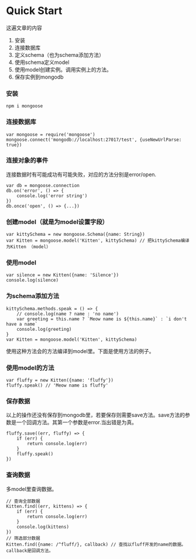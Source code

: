 # Quick Start

这遍文章的内容

1. 安装
2. 连接数据库
3. 定义schema（也为schema添加方法）
4. 使用schema定义model
5. 使用model创建实例。调用实例上的方法。
6. 保存实例到mongodb

### 安装

`npm i mongoose`

### 连接数据库

```
var mongoose = require('mongoose')
mongoose.connect('mongodb://localhost:27017/test', {useNewUrlParse: true})
```

### 连接对象的事件

连接数据时有可能成功有可能失败，对应的方法分别是error/open.

```
var db = mongoose.connection
db.on('error', () => {
	console.log('error string')
})
db.once('open', () => {...})
```

### 创建model（就是为model设置字段）

```
var kittySchema = new mongoose.Schema({name: String})
var Kitten = mongoose.model('Kitten', kittySchema) // 把kittySchema编译为Kitten （model）
```

### 使用model

```
var silence = new Kitten({name: 'Silence'})
console.log(silence)
```

### 为schema添加方法

```
kittySchema.methods.speak = () => {
	// console.log(name ? name : 'no name')
	var greeting = this.name ? `Meow name is ${this.name}` : `i don't have a name`
	console.log(greeting)
}
var Kitten = mongoose.model('Kitten', kittySchema)
```

使用这种方法会的方法编译到model里。下面是使用方法的例子。

### 使用model的方法

```
var fluffy = new Kitten({name: 'fluffy'})
fluffy.speak() // 'Meow name is fluffy'
```

### 保存数据

以上的操作还没有保存到mongodb里，若要保存则需要save方法。save方法的参数是一个回调方法。其第一个参数是error.当出错是为真。

```
fluffy.save((err, fluffy) => {
	if (err) {
		return console.log(err)
	}
	fluffy.speak()
})
```

### 查询数据

多model里查询数据。

```
// 查询全部数据
Kitten.find((err, kittens) => {
	if (err) {
		return console.log(err)
	}
	console.log(kittens)
})
// 筛选部分数据
Kitten.find({name: /^fluff/}, callback) // 查找以fluff开发的name的数据。callback是回调方法。
```

